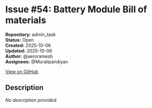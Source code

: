 # Issue #54: Battery Module Bill of materials

**Repository:** admin_task  
**Status:** Open  
**Created:** 2025-10-06  
**Updated:** 2025-10-06  
**Author:** @aeroramesh  
**Assignees:** @Muralipandiyan  

[View on GitHub](https://github.com/Simtestlab/admin_task/issues/54)

## Description

*No description provided.*